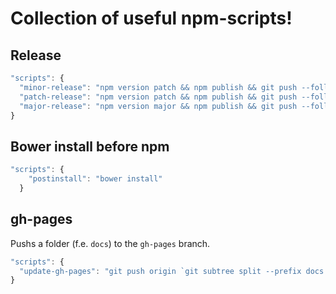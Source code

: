 # Collection of useful npm-scripts!

## Release 

```js
"scripts": {
  "minor-release": "npm version patch && npm publish && git push --follow-tags",
  "patch-release": "npm version patch && npm publish && git push --follow-tags",
  "major-release": "npm version major && npm publish && git push --follow-tags"
}
```

## Bower install before npm 

```js
"scripts": {
    "postinstall": "bower install"
  }
```

## gh-pages

Pushs a folder (f.e. `docs`) to the `gh-pages` branch.

```js
"scripts": {
  "update-gh-pages": "git push origin `git subtree split --prefix docs master`:gh-pages --force"
}
```
